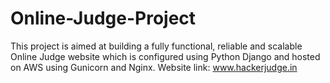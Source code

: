 # Online-Judge-Project
This project is aimed at building a fully functional, reliable and scalable Online Judge website which is configured using Python Django and hosted on AWS using Gunicorn and Nginx.
Website link: www.hackerjudge.in
